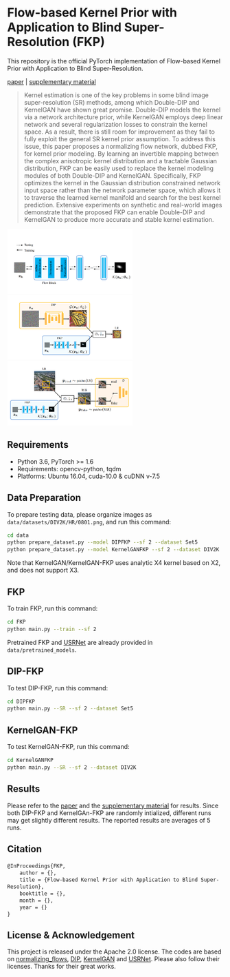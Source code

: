 
# Flow-based Kernel Prior with Application to Blind Super-Resolution (FKP)

This repository is the official PyTorch implementation of Flow-based Kernel Prior with Application to Blind Super-Resolution.

[paper](https://arxiv.org/abs/2030.12345) | [supplementary material](https://arxiv.org/abs/2030.12345)

> Kernel estimation is one of the key problems in some blind image super-resolution (SR) methods, among which Double-DIP and KernelGAN have shown great promise. Double-DIP models the kernel via a network architecture prior, while KernelGAN employs deep linear network and several regularization losses to constrain the kernel space. As a result, there is still room for improvement as they fail to fully exploit the general SR kernel prior assumption. To address this issue, this paper proposes a normalizing flow network, dubbed FKP, for kernel prior modeling. By learning an invertible mapping between the complex anisotropic kernel distribution and a tractable Gaussian distribution, FKP can be easily used to replace the kernel modeling modules of both Double-DIP and KernelGAN. Specifically, FKP optimizes the kernel in the Gaussian distribution constrained network input space rather than the network parameter space, which allows it to traverse the learned kernel manifold and search for the best kernel prediction. Extensive experiments on synthetic and real-world images demonstrate that the proposed FKP can enable Double-DIP and KernelGAN to produce more accurate and stable kernel estimation.
><p align="center">
  <img height="150" src="./data/illustrations/FKP.png"><img height="150" src="./data/illustrations/DIPFKP.png"><img height="150" src="./data/illustrations/KernelGANFKP.png">
</p>

## Requirements
- Python 3.6, PyTorch >= 1.6 
- Requirements: opencv-python, tqdm
- Platforms: Ubuntu 16.04, cuda-10.0 & cuDNN v-7.5

## Data Preparation
To prepare testing data, please organize images as `data/datasets/DIV2K/HR/0801.png`, and run this command:
```bash
cd data
python prepare_dataset.py --model DIPFKP --sf 2 --dataset Set5
python prepare_dataset.py --model KernelGANFKP --sf 2 --dataset DIV2K
```
Note that KernelGAN/KernelGAN-FKP uses analytic X4 kernel based on X2, and does not support X3.

## FKP

To train FKP, run this command:

```bash
cd FKP
python main.py --train --sf 2
```
Pretrained FKP and [USRNet]((https://github.com/cszn/KAIR)) are already provided in `data/pretrained_models`.


## DIP-FKP

To test DIP-FKP, run this command:

```bash
cd DIPFKP
python main.py --SR --sf 2 --dataset Set5
```


## KernelGAN-FKP

To test KernelGAN-FKP, run this command:

```bash
cd KernelGANFKP
python main.py --SR --sf 2 --dataset DIV2K
```

## Results
Please refer to the [paper](https://arxiv.org/abs/2030.12345) and the [supplementary material](https://arxiv.org/abs/2030.12345) for results. Since both DIP-FKP and KernelGAn-FKP are randomly intialized, different runs may get slightly different results. The reported results are averages of 5 runs.



## Citation
    @InProceedings{FKP,
        author = {},
        title = {Flow-based Kernel Prior with Application to Blind Super-Resolution},
        booktitle = {},
        month = {},
        year = {}
    }


## License & Acknowledgement

This project is released under the Apache 2.0 license. The codes are based on [normalizing_flows](https://github.com/kamenbliznashki/normalizing_flows), [DIP](https://github.com/DmitryUlyanov/deep-image-prior), [KernelGAN](https://github.com/sefibk/KernelGAN) and [USRNet](https://github.com/cszn/KAIR). Please also follow their licenses. Thanks for their great works.



